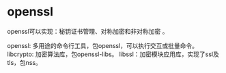 # openssl

openssl可以实现：秘钥证书管理、对称加密和非对称加密 。

openssl: 多用途的命令行工具，包openssl，可以执行交互或批量命令。
libcrypto: 加密算法库，包openssl-libs。
libssl：加密模块应用库，实现了ssl及tls，包nss。

